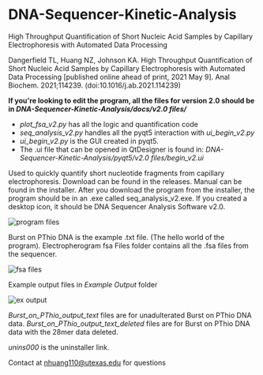 
# DNA-Sequencer-Kinetic-Analysis

High Throughput Quantification of Short Nucleic Acid Samples by Capillary Electrophoresis with Automated Data Processing

Dangerfield TL, Huang NZ, Johnson KA. High Throughput Quantification of Short Nucleic Acid Samples by Capillary Electrophoresis with Automated Data Processing [published online ahead of print, 2021 May 9]. Anal Biochem. 2021;114239. (doi:10.1016/j.ab.2021.114239)







**If you're looking to edit the program, all the files for version 2.0 should be in *DNA-Sequencer-Kinetic-Analysis/docs/v2.0 files/***
- *plot_fsa_v2.py* has all the logic and quantification code
- *seq_analysis_v2.py* handles all the pyqt5 interaction with *ui_begin_v2.py*
- *ui_begin_v2.py* is the GUI created in pyqt5.
- The .ui file that can be opened in QtDesigner is found in: *DNA-Sequencer-Kinetic-Analysis/pyqt5/v2.0 files/begin_v2.ui*

Used to quickly quantify short nucleotide fragments from capillary electrophoresis. Download can be found in the releases. Manual can be found in the installer.
After you download the program from the installer, the program should be in an .exe called seq_analysis_v2.exe.
If you created a desktop icon, it should be DNA Sequencer Analysis Software v2.0.

![program files](https://user-images.githubusercontent.com/29495707/114663417-e7687000-9cbf-11eb-9fea-f9bfd693987e.png)

Burst on PThio DNA is the example .txt file. (The hello world of the program).
Electropherogram fsa Files folder contains all the .fsa files from the sequencer.

![fsa files](https://user-images.githubusercontent.com/29495707/114663603-357d7380-9cc0-11eb-949c-237b5389d72b.png)

Example output files in *Example Output* folder

![ex output](https://user-images.githubusercontent.com/29495707/114663751-69589900-9cc0-11eb-901a-61ffc21639e0.png)

*Burst_on_PThio_output_text* files are for unadulterated Burst on PThio DNA data.
*Burst_on_PThio_output_text_deleted* files are for Burst on PThio DNA data with the 28mer data deleted.

*unins000* is the uninstaller link.

Contact at nhuang110@utexas.edu for questions
